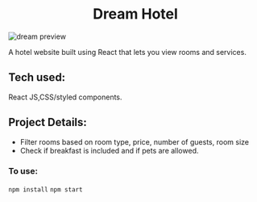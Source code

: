 <h1 align="center">
   Dream Hotel
    </h1>

![dream preview](https://github.com/gabrielacepeda/Dream-Hotel-React/blob/master/dream-home.svg)

A hotel website built using React that lets you view rooms and services. 

## Tech used:
React JS,CSS/styled components.

## Project Details:
- Filter rooms based on room type, price, number of guests, room size
- Check if breakfast is included and if pets are allowed.

### To use:
`npm install`
 `npm start`


